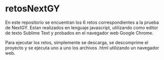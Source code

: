 # retosNextGY

En este repositorio se encuentran los 6 retos correspondientes a la prueba de NextGY. Estan realizados en lenguaje javascript, utilizando como editor de texto Sublime Text y probados en el navegador web Google Chrome.

Para ejecutar los retos, simplemente se descarga, se descomprime el proyecto y se ejecuta uno a uno los archivos .html utilizando un navegador web.
